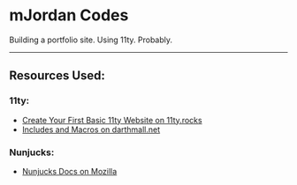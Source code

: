 # mJordan Codes

Building a portfolio site. Using 11ty. Probably.

---

## Resources Used:

### 11ty:

- [Create Your First Basic 11ty Website on 11ty.rocks](https://11ty.rocks/posts/create-your-first-basic-11ty-website/)
- [Includes and Macros on darthmall.net](https://darthmall.net/weblog/2021/includes-and-macros/)

### Nunjucks:

- [Nunjucks Docs on Mozilla](https://mozilla.github.io/nunjucks/templating.html)

